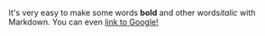 It's very easy to make some words **bold** and other words*italic* with Markdown.
You can even [link to Google!](http://google.com)
